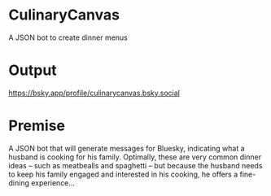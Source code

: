 # CulinaryCanvas
A JSON bot to create dinner menus

# Output
https://bsky.app/profile/culinarycanvas.bsky.social

# Premise
A JSON bot that will generate messages for Bluesky, indicating what a husband is cooking for his family. Optimally, these are very common dinner ideas – such as meatbealls and spaghetti – but because the husband needs to keep his family engaged and interested in his cooking, he offers a fine-dining experience…
